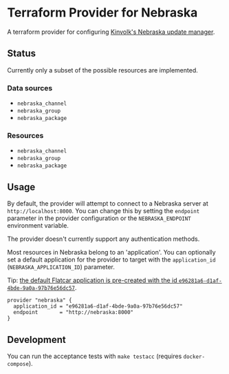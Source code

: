 # Terraform Provider for Nebraska

A terraform provider for configuring [Kinvolk's Nebraska update
manager](https://github.com/kinvolk/nebraska).

## Status

Currently only a subset of the possible resources are implemented.

### Data sources

- `nebraska_channel`
- `nebraska_group`
- `nebraska_package`

### Resources

- `nebraska_channel`
- `nebraska_group`
- `nebraska_package`

## Usage

By default, the provider will attempt to connect to a Nebraska server at
`http://localhost:8000`. You can change this by setting the `endpoint`
parameter in the provider configuration or the  `NEBRASKA_ENDPOINT`
environment variable.

The provider doesn't currently support any authentication methods.

Most resources in Nebraska belong to an 'application'. You can optionally set a
default application for the provider to target with the `application_id`
(`NEBRASKA_APPLICATION_ID`) parameter.

Tip: [the default Flatcar application is pre-created with the id
`e96281a6-d1af-4bde-9a0a-97b76e56dc57`](https://github.com/flatcar/nebraska/blob/2.8.6/backend/pkg/api/applications.go#L32).

```hcl
provider "nebraska" {
  application_id = "e96281a6-d1af-4bde-9a0a-97b76e56dc57"
  endpoint       = "http://nebraska:8000"
}
```

## Development

You can run the acceptance tests with `make testacc` (requires `docker-compose`).
